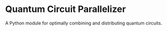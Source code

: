 # Quantum Circuit Parallelizer

A Python module for optimally combining and distributing quantum circuits.
